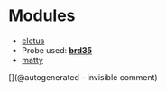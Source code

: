 
# Modules

* [cletus](/retired/cletus/)
* Probe used: __[brd35](/include/probes/auto/brd35.md)__
* [matty](/matty/)


[](@autogenerated - invisible comment)